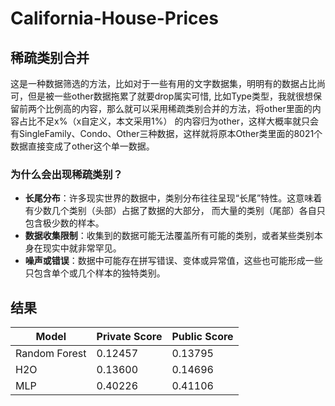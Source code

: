 # California-House-Prices
## 稀疏类别合并
这是一种数据筛选的方法，比如对于一些有用的文字数据集，明明有的数据占比尚可，但是被一些other数据拖累了就要drop属实可惜,
比如Type类型，我就很想保留前两个比例高的内容，那么就可以采用稀疏类别合并的方法，将other里面的内容占比不足x%（x自定义，本文采用1%）
的内容归为other，这样大概率就只会有SingleFamily、Condo、Other三种数据，这样就将原本Other类里面的8021个数据直接变成了other这个单一数据。
### 为什么会出现稀疏类别？
- **长尾分布**：许多现实世界的数据中，类别分布往往呈现“长尾”特性。这意味着有少数几个类别（头部）占据了数据的大部分，
而大量的类别（尾部）各自只包含极少数的样本。
- **数据收集限制**：收集到的数据可能无法覆盖所有可能的类别，或者某些类别本身在现实中就非常罕见。
- **噪声或错误**：数据中可能存在拼写错误、变体或异常值，这些也可能形成一些只包含单个或几个样本的独特类别。
## 结果
| Model         | Private Score | Public Score |
|---------------|---------------|--------------|
| Random Forest | 0.12457       | 0.13795      |
| H2O           | 0.13600       | 0.14696      |
| MLP           | 0.40226       | 0.41106      |